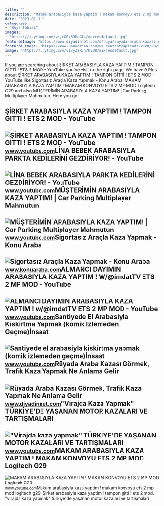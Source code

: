 ```yaml
---
title: ""
description: "Makam arabasiyla kaza yaptim ! makam konvoyu ets 2 mp mod logitech g29"
date: "2023-01-11"
categories:
- "Ruya Tabiri"
images:
- "https://i.ytimg.com/vi/cGEx63MnGTs/maxresdefault.jpg"
featuredImage: "https://www.diyadinnet.com/d/ruya/ruyada-araba-kazasi-gormek-trafik-kaza-yapmak-ne-anlama-gelir-6117.jpg"
featured_image: "https://www.konuaraba.com/wp-content/uploads/2020/03/sigortasiz-arac.jpg"
image: "https://i.ytimg.com/vi/yZ8R6n7FvQ8/maxresdefault.jpg"
---
```


If you are searching about ŞİRKET ARABASIYLA KAZA YAPTIM ! TAMPON GİTTİ ! ETS 2 MOD - YouTube you've visit to the right page. We have 9 Pics about ŞİRKET ARABASIYLA KAZA YAPTIM ! TAMPON GİTTİ ! ETS 2 MOD - YouTube like Sigortasız Araçla Kaza Yapmak - Konu Araba, MAKAM ARABASIYLA KAZA YAPTIM ! MAKAM KONVOYU ETS 2 MP MOD Logitech G29 and also MÜŞTERİMİN ARABASIYLA KAZA YAPTIM! | Car Parking Multiplayer Mahmutun. Here you go:

ŞİRKET ARABASIYLA KAZA YAPTIM ! TAMPON GİTTİ ! ETS 2 MOD - YouTube
------------------------------------------------------------------

 ![ŞİRKET ARABASIYLA KAZA YAPTIM ! TAMPON GİTTİ ! ETS 2 MOD - YouTube](https://i.ytimg.com/vi/BvVJblnm8Rc/maxresdefault.jpg) <small>www.youtube.com</small>LİNA BEBEK ARABASIYLA PARKTA KEDİLERİNİ GEZDİRİYOR! - YouTube
-------------------------------------------------------------

 ![LİNA BEBEK ARABASIYLA PARKTA KEDİLERİNİ GEZDİRİYOR! - YouTube](https://i.ytimg.com/vi/yZ8R6n7FvQ8/maxresdefault.jpg) <small>www.youtube.com</small>MÜŞTERİMİN ARABASIYLA KAZA YAPTIM! | Car Parking Multiplayer Mahmutun
---------------------------------------------------------------------

 ![MÜŞTERİMİN ARABASIYLA KAZA YAPTIM! | Car Parking Multiplayer Mahmutun](https://i.ytimg.com/vi/OOnt5F4ug4k/maxresdefault.jpg) <small>www.youtube.com</small>Sigortasız Araçla Kaza Yapmak - Konu Araba
------------------------------------------

 ![Sigortasız Araçla Kaza Yapmak - Konu Araba](https://www.konuaraba.com/wp-content/uploads/2020/03/sigortasiz-arac.jpg) <small>www.konuaraba.com</small>ALMANCI DAYIMIN ARABASIYLA KAZA YAPTIM ! W/@imdatTV ETS 2 MP MOD - YouTube
--------------------------------------------------------------------------

 ![ALMANCI DAYIMIN ARABASIYLA KAZA YAPTIM ! w/@imdatTV ETS 2 MP MOD - YouTube](https://i.ytimg.com/vi/cGEx63MnGTs/maxresdefault.jpg) <small>www.youtube.com</small>Santiyede El Arabasiyla Kiskirtma Yapmak (komik Izlemeden Geçme)İnsaat
----------------------------------------------------------------------

 ![Santiyede el arabasiyla kiskirtma yapmak (komik izlemeden geçme)İnsaat](https://i.ytimg.com/vi/9uMrXcb4h4s/maxresdefault.jpg?sqp=-oaymwEmCIAKENAF8quKqQMa8AEB-AHOBYACgAqKAgwIABABGGEgZSgnMA8=&rs=AOn4CLC0mbgLT7FD2JYbKY5pOF_vCf-dtQ) <small>www.youtube.com</small>Rüyada Araba Kazası Görmek, Trafik Kaza Yapmak Ne Anlama Gelir
--------------------------------------------------------------

 ![Rüyada Araba Kazası Görmek, Trafik Kaza Yapmak Ne Anlama Gelir](https://www.diyadinnet.com/d/ruya/ruyada-araba-kazasi-gormek-trafik-kaza-yapmak-ne-anlama-gelir-6117.jpg) <small>www.diyadinnet.com</small>"Virajda Kaza Yapmak" TÜRKİYE'DE YAŞANAN MOTOR KAZALARI VE TARTIŞMALARI
-----------------------------------------------------------------------

 !["Virajda kaza yapmak" TÜRKİYE'DE YAŞANAN MOTOR KAZALARI VE TARTIŞMALARI](https://i.ytimg.com/vi/uxIOnGeKB-U/maxresdefault.jpg) <small>www.youtube.com</small>MAKAM ARABASIYLA KAZA YAPTIM ! MAKAM KONVOYU ETS 2 MP MOD Logitech G29
----------------------------------------------------------------------

 ![MAKAM ARABASIYLA KAZA YAPTIM ! MAKAM KONVOYU ETS 2 MP MOD Logitech G29](https://i.ytimg.com/vi/cpAObWFcwx0/maxresdefault.jpg) <small>www.youtube.com</small>Makam arabasiyla kaza yaptim ! makam konvoyu ets 2 mp mod logitech g29. Şi̇rket arabasiyla kaza yaptim ! tampon gi̇tti̇ ! ets 2 mod. "virajda kaza yapmak" türki̇ye'de yaşanan motor kazalari ve tartişmalari
